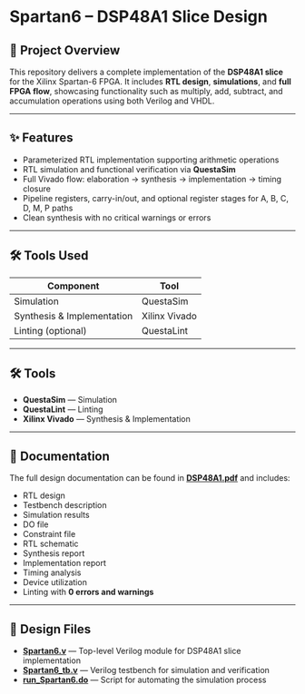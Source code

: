 # Spartan6 – DSP48A1 Slice Design

## 📌 Project Overview
This repository delivers a complete implementation of the **DSP48A1 slice** for the Xilinx Spartan-6 FPGA. It includes **RTL design**, **simulations**, and **full FPGA flow**, showcasing functionality such as multiply, add, subtract, and accumulation operations using both Verilog and VHDL.

---

## ✨ Features
- Parameterized RTL implementation supporting arithmetic operations  
- RTL simulation and functional verification via **QuestaSim**  
- Full Vivado flow: elaboration → synthesis → implementation → timing closure  
- Pipeline registers, carry-in/out, and optional register stages for A, B, C, D, M, P paths  
- Clean synthesis with no critical warnings or errors  

---

## 🛠 Tools Used
| Component              | Tool            |
|------------------------|-----------------|
| Simulation             | QuestaSim       |
| Synthesis & Implementation | Xilinx Vivado |
| Linting (optional)     | QuestaLint      |

---

## 🛠 Tools
- **QuestaSim** — Simulation  
- **QuestaLint** — Linting  
- **Xilinx Vivado** — Synthesis & Implementation  

---

## 📄 Documentation
The full design documentation can be found in **[DSP48A1.pdf](./DOCS/DSP48A1.pdf)** and includes:

- RTL design  
- Testbench description  
- Simulation results  
- DO file  
- Constraint file  
- RTL schematic  
- Synthesis report  
- Implementation report  
- Timing analysis  
- Device utilization  
- Linting with **0 errors and warnings**  

---

## 📂 Design Files
- **[Spartan6.v](./RTL/Spartan6.v)** — Top-level Verilog module for DSP48A1 slice implementation  
- **[Spartan6_tb.v](./Testbench/Spartan6_tb.v)** — Verilog testbench for simulation and verification  
- **[run_Spartan6.do](./Do_Files/run_Spartan6.do)** — Script for automating the simulation process  
